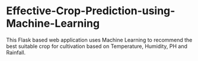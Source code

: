 # Effective-Crop-Prediction-using-Machine-Learning
This Flask based web application uses Machine Learning to recommend the best suitable crop for cultivation based on Temperature, Humidity, PH and Rainfall. 
